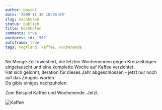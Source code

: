 ```yaml
---
author: bascht
date: '2009-11-30 10:55:09'
slug: nachholen
status: publish
title: Nachholen
comments: true
wordpress_id: '562'
autoframe: true
tags: vogtland, kaffee, wochenende
---
```



Ne Menge Zeit investiert, die letzten Wochenenden gegen
Kreuzelbögen eingetauscht und eine komplette Woche auf Kaffee verzichtet.  
Hat sich gelohnt, Iteration für dieses Jahr abgeschlossen - jetzt nur noch auf das Zeugnis warten.  
Da gibts einiges nachzuholen.  

Zum Beispiel Kaffee und Wochenende. Jetzt.

![Kaffee](/blog/2009-11-30-nachholen/2009-11-30_11-49-00-scaled-1000.jpg)

